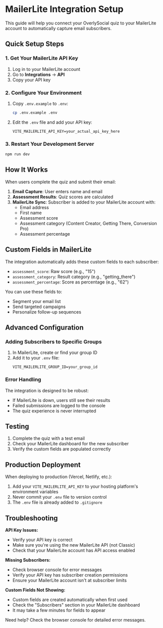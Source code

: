 # MailerLite Integration Setup

This guide will help you connect your OverlySocial quiz to your MailerLite account to automatically capture email subscribers.

## Quick Setup Steps

### 1. Get Your MailerLite API Key
1. Log in to your MailerLite account
2. Go to **Integrations** → **API**
3. Copy your API key

### 2. Configure Your Environment
1. Copy `.env.example` to `.env`:
   ```bash
   cp .env.example .env
   ```

2. Edit the `.env` file and add your API key:
   ```
   VITE_MAILERLITE_API_KEY=your_actual_api_key_here
   ```

### 3. Restart Your Development Server
```bash
npm run dev
```

## How It Works

When users complete the quiz and submit their email:

1. **Email Capture**: User enters name and email
2. **Assessment Results**: Quiz scores are calculated 
3. **MailerLite Sync**: Subscriber is added to your MailerLite account with:
   - Email address
   - First name
   - Assessment score
   - Assessment category (Content Creator, Getting There, Conversion Pro)
   - Assessment percentage

## Custom Fields in MailerLite

The integration automatically adds these custom fields to each subscriber:
- `assessment_score`: Raw score (e.g., "15")
- `assessment_category`: Result category (e.g., "getting_there")
- `assessment_percentage`: Score as percentage (e.g., "62")

You can use these fields to:
- Segment your email list
- Send targeted campaigns
- Personalize follow-up sequences

## Advanced Configuration

### Adding Subscribers to Specific Groups
1. In MailerLite, create or find your group ID
2. Add it to your `.env` file:
   ```
   VITE_MAILERLITE_GROUP_ID=your_group_id
   ```

### Error Handling
The integration is designed to be robust:
- If MailerLite is down, users still see their results
- Failed submissions are logged to the console
- The quiz experience is never interrupted

## Testing

1. Complete the quiz with a test email
2. Check your MailerLite dashboard for the new subscriber
3. Verify the custom fields are populated correctly

## Production Deployment

When deploying to production (Vercel, Netlify, etc.):
1. Add your `VITE_MAILERLITE_API_KEY` to your hosting platform's environment variables
2. Never commit your `.env` file to version control
3. The `.env` file is already added to `.gitignore`

## Troubleshooting

**API Key Issues:**
- Verify your API key is correct
- Make sure you're using the new MailerLite API (not Classic)
- Check that your MailerLite account has API access enabled

**Missing Subscribers:**
- Check browser console for error messages
- Verify your API key has subscriber creation permissions
- Ensure your MailerLite account isn't at subscriber limits

**Custom Fields Not Showing:**
- Custom fields are created automatically when first used
- Check the "Subscribers" section in your MailerLite dashboard
- It may take a few minutes for fields to appear

Need help? Check the browser console for detailed error messages.